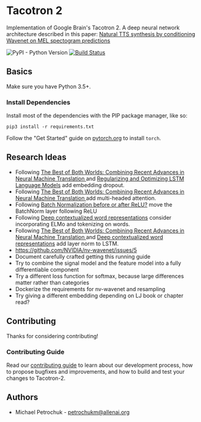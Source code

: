 # Tacotron 2

Implementation of Google Brain's Tacotron 2. A deep neural network architecture described in this paper: [Natural TTS synthesis by conditioning Wavenet on MEL spectogram predictions](https://arxiv.org/pdf/1712.05884.pdf)

![PyPI - Python Version](https://img.shields.io/badge/python-3.5%2C%203.6-blue.svg)
[![Build Status](https://travis-ci.com/AI2Incubator/Tacotron-2.svg?token=xKbC739Gn2ssU4AStE7z&branch=master)](https://travis-ci.com/AI2Incubator/Tacotron-2)

## Basics

Make sure you have Python 3.5+.

### Install Dependencies

Install most of the dependencies with the PIP package manager, like so:

    pip3 install -r requirements.txt

Follow the "Get Started" guide on [pytorch.org](pytorch.org) to install ``torch``.

## Research Ideas

* Following [The Best of Both Worlds: Combining Recent Advances in Neural Machine Translation
](https://arxiv.org/abs/1804.09849v2) and [
Regularizing and Optimizing LSTM Language Models](https://arxiv.org/pdf/1708.02182.pdf) add
embedding dropout.
* Following [The Best of Both Worlds: Combining Recent Advances in Neural Machine Translation
](https://arxiv.org/abs/1804.09849v2) add multi-headed attention.
* Following [Batch Normalization before or after ReLU?](https://www.reddit.com/r/MachineLearning/comments/67gonq/d_batch_normalization_before_or_after_relu/)
move the BatchNorm layer following ReLU
* Following [Deep contextualized word representations](https://arxiv.org/abs/1802.05365) consider
incorporating ELMo and tokenizing on words.
* Following [The Best of Both Worlds: Combining Recent Advances in Neural Machine Translation
](https://arxiv.org/abs/1804.09849v2) and [Deep contextualized word representations](https://arxiv.org/abs/1802.05365) add
layer norm to LSTM.
* https://github.com/NVIDIA/nv-wavenet/issues/5
* Document carefully crafted getting this running guide
* Try to combine the signal model and the feature model into a fully differentiable component
* Try a different loss function for softmax, because large differences matter rather than categories
* Dockerize the requirements for nv-wavenet and resampling
* Try giving a different embedding depending on LJ book or chapter read?

## Contributing

Thanks for considering contributing!

### Contributing Guide

Read our [contributing guide](https://github.com/AI2Incubator/Tacotron-2/blob/master/CONTRIBUTING.md) to learn about our development process, how to propose bugfixes and improvements, and how to build and test your changes to Tacotron-2.

## Authors

* Michael Petrochuk - petrochukm@allenai.org
